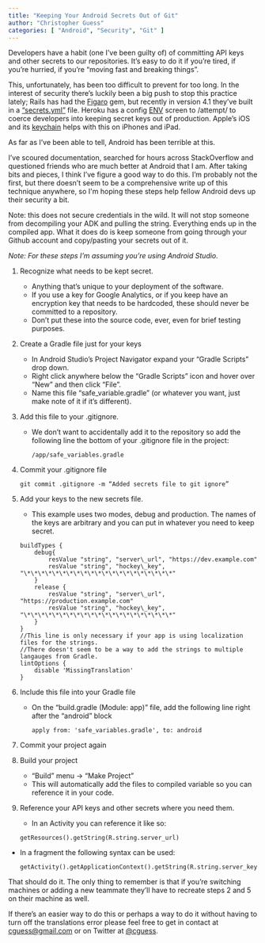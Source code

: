 ```yaml
---
title: "Keeping Your Android Secrets Out of Git"
author: "Christopher Guess"
categories: [ "Android", "Security", "Git" ]
---
```


Developers have a habit (one I've been guilty of) of committing API keys and other secrets to our repositories. It’s easy to do it if you’re tired, if you’re hurried, if you’re “moving fast and breaking things”.

This, unfortunately, has been too difficult to prevent for too long. In the interest of security there’s luckily been a big push to stop this practice lately; Rails has had the [Figaro](https://github.com/laserlemon/figaro) gem, but recently in version 4.1 they’ve built in a [“secrets.yml”](http://daniel.fone.net.nz/blog/2013/05/20/a-better-way-to-manage-the-rails-secret-token/) file. Heroku has a config [ENV](https://devcenter.heroku.com/articles/config-vars) screen to /attempt/ to coerce developers into keeping secret keys out of production. Apple’s iOS and its [keychain](http://www.raywenderlich.com/92667/securing-ios-data-keychain-touch-id-1password) helps with this on iPhones and iPad.

As far as I’ve been able to tell, Android has been terrible at this.

I’ve scoured documentation, searched for hours across StackOverflow and questioned friends who are much better at Android that I am. After taking bits and pieces, I think I’ve figure a good way to do this. I’m probably not the first, but there doesn’t seem to be a comprehensive write up of this technique anywhere, so I'm hoping these steps help fellow Android devs up their security a bit.

Note: this does not secure credentials in the wild. It will not stop someone from decompiling your ADK and pulling the string. Everything ends up in the compiled app. What it does do is keep someone from going through your Github account and copy/pasting your secrets out of it.

_Note: For these steps I’m assuming you’re using Android Studio._

1. Recognize what needs to be kept secret.

	- Anything that’s unique to your deployment of the software.
	- If you use a key for Google Analytics, or if you keep have an encryption key that needs to be hardcoded, these should never be committed to a repository.
	- Don’t put these into the source code, ever, even for brief testing purposes.

2. Create a Gradle file just for your keys

	- In Android Studio’s Project Navigator expand your “Gradle Scripts” drop down.
	- Right click anywhere below the “Gradle Scripts” icon and hover over “New” and then click “File”.
	- Name this file “safe\_variable.gradle” (or whatever you want, just make note of it if it’s different).

3. Add this file to your .gitignore.
	- We don’t want to accidentally add it to the repository so add the following line the bottom of your .gitignore file in the project:

		`/app/safe_variables.gradle`
4. Commit your .gitignore file

	`git commit .gitignore -m “Added secrets file to git ignore”`
5. Add your keys to the new secrets file.
	- This example uses two modes, debug and production. The names of the keys are arbitrary and you can put in whatever you need to keep secret.

	```
	buildTypes {
		debug{
			resValue "string", "server\_url", "https://dev.example.com"
			resValue "string", "hockey\_key", "\*\*\*\*\*\*\*\*\*\*\*\*\*\*\*\*\*\*\*\*\*"
		}
		release {
			resValue "string", "server\_url", "https://production.example.com"
			resValue "string", "hockey\_key", "\*\*\*\*\*\*\*\*\*\*\*\*\*\*\*\*\*\*\*\*\*"
		}
	}
	//This line is only necessary if your app is using localization files for the strings.
	//There doesn't seem to be a way to add the strings to multiple langauges from Gradle.
	lintOptions {
		disable 'MissingTranslation'
	}
	```
6. Include this file into your Gradle file
	- On the “build.gradle (Module: app)” file, add the following line right after the “android” block
	
		```
		apply from: 'safe_variables.gradle', to: android
		```
		
7. Commit your project again
8. Build your project
	- “Build” menu -\> “Make Project”
	- This will automatically add the files to compiled variable so you can reference it in your code.
9. Reference your API keys and other secrets where you need them.
	- In an Activity you can reference it like so:
	
	```
	getResources().getString(R.string.server_url)
	```
	
- In a fragment the following syntax can be used:

	```
	getActivity().getApplicationContext().getString(R.string.server_key)
	```

That should do it. The only thing to remember is that if you’re switching machines or adding a new teammate they’ll have to recreate steps 2 and 5 on their machine as well.

If there’s an easier way to do this or perhaps a way to do it without having to turn off the translations error please feel free to get in contact at [cguess@gmail.com](mailto:cguess@gmail.com) or on Twitter at [@cguess](https://www.twitter.com/cguess).